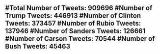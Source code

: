 #Total Number of Tweets: 909696 
#Number of Trump Tweets: 446913
#Number of Clinton Tweets: 373457
#Number of Rubio Tweets: 137946
#Number of Sanders Tweets: 126661
#Number of Carson Tweets: 70544
#Number of Bush Tweets: 45463
---
